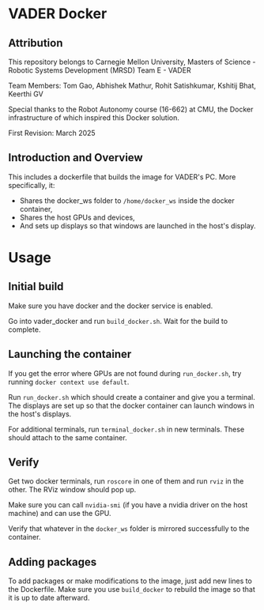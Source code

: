 # VADER Docker

## Attribution

This repository belongs to Carnegie Mellon University, Masters of Science - Robotic Systems Development (MRSD) Team E - VADER

Team Members: Tom Gao, Abhishek Mathur, Rohit Satishkumar, Kshitij Bhat, Keerthi GV 

Special thanks to the Robot Autonomy course (16-662) at CMU, the Docker infrastructure of which inspired this Docker solution.

First Revision: March 2025

## Introduction and Overview

This includes a dockerfile that builds the image for VADER's PC. More specifically, it:

* Shares the docker_ws folder to `/home/docker_ws` inside the docker container,
* Shares the host GPUs and devices,
* And sets up displays so that windows are launched in the host's display.

# Usage

## Initial build

Make sure you have docker and the docker service is enabled.

Go into vader_docker and run `build_docker.sh`. Wait for the build to complete.

## Launching the container

If you get the error where GPUs are not found during `run_docker.sh`, try running `docker context use default`.

Run `run_docker.sh` which should create a container and give you a terminal. The displays are set up so that the docker container can launch windows in the host's displays.

For additional terminals, run `terminal_docker.sh` in new terminals. These should attach to the same container. 

## Verify

Get two docker terminals, run `roscore` in one of them and run `rviz` in the other. The RViz window should pop up.

Make sure you can call `nvidia-smi` (if you have a nvidia driver on the host machine) and can use the GPU.

Verify that whatever in the `docker_ws` folder is mirrored successfully to the container.

## Adding packages

To add packages or make modifications to the image, just add new lines to the Dockerfile. Make sure you use `build_docker` to rebuild the image so that it is up to date afterward.